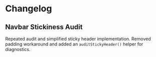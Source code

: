 # Changelog

## Navbar Stickiness Audit
Repeated audit and simplified sticky header implementation. Removed padding workaround and added an `auditStickyHeader()` helper for diagnostics.
